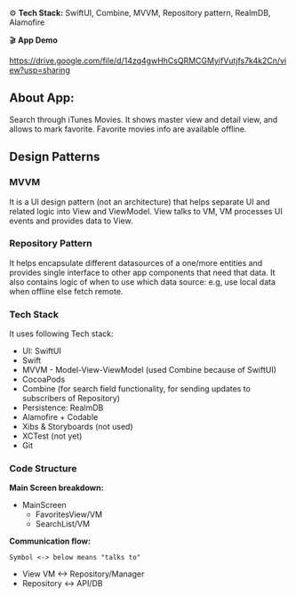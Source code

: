 ⚙️ **Tech Stack:** SwiftUI, Combine, MVVM, Repository pattern, RealmDB, Alamofire

🎬 **App Demo** 

https://drive.google.com/file/d/14zq4gwHhCsQRMCGMyifVutjfs7k4k2Cn/view?usp=sharing


## About App:

Search through iTunes Movies. It shows master view and detail view, and allows to mark favorite. Favorite movies info are available offline.


## Design Patterns

### MVVM

It is a UI design pattern (not an architecture) that helps separate UI and related logic into View and ViewModel. View talks to VM, VM processes UI events and provides data to View.

### Repository Pattern

It helps encapsulate different datasources of a one/more entities and provides single interface to other app components that need that data. 
It also contains logic of when to use which data source: e.g, use local data when offline else fetch remote.
    

### Tech Stack
     
It uses following Tech stack:
- UI: SwiftUI
- Swift
- MVVM - Model-View-ViewModel (used Combine because of SwiftUI)
- CocoaPods
- Combine (for search field functionality, for sending updates to subscribers of Repository)
- Persistence: RealmDB
- Alamofire + Codable
- Xibs & Storyboards (not used)
- XCTest (not yet)
- Git


### Code Structure

**Main Screen breakdown:**

- MainScreen
    - FavoritesView/VM
    - SearchList/VM 
    
**Communication flow:**

 `Symbol <-> below means "talks to"`
 
- View <talks to> VM <-> Repository/Manager
- Repository <-> API/DB

<End>
